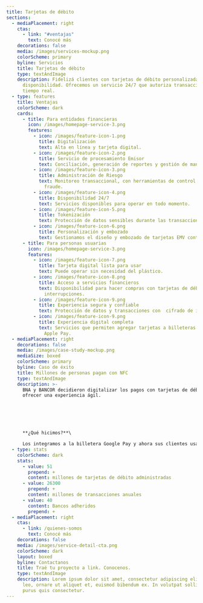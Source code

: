 ```yaml
---
title: Tarjetas de débito
sections:
  - mediaPlacement: right
    ctas:
      - link: "#ventajas"
        text: Conocé más
    decorations: false
    media: /images/services-mockup.png
    colorScheme: primary
    byline: Servicios
    title: Tarjetas de débito
    type: textAndImage
    description: Fidelizá clientes con tarjetas de débito personalizadas y de alta
      disponibilidad. Ofrecemos un servicio 24/7 que autoriza transacciones en
      tiempo real.
  - type: features
    title: Ventajas
    colorScheme: dark
    cards:
      - title: Para entidades financieras
        icon: /images/homepage-service-3.png
        features:
          - icon: /images/feature-icon-1.png
            title: Digitalización
            text: Alta en línea y tarjeta digital.
          - icon: /images/feature-icon-2.png
            title: Servicio de procesamiento Emisor
            text: Conciliación, generación de reportes y gestión de mandatos de marca.
          - icon: /images/feature-icon-3.png
            title: Administración de Riesgo
            text: Monitoreo transaccional, con herramientas de control y prevención de
              fraude.
          - icon: /images/feature-icon-4.png
            title: Disponibilidad 24/7
            text: Servicios disponibles para operar en todo momento.
          - icon: /images/feature-icon-5.png
            title: Tokenización
            text: Protección de datos sensibles durante las transacciones.
          - icon: /images/feature-icon-6.png
            title: Personalización y embozado
            text: Gestionamos el diseño y embozado de tarjetas EMV contactless.
      - title: Para personas usuarias
        icon: /images/homepage-service-3.png
        features:
          - icon: /images/feature-icon-7.png
            title: Tarjeta digital lista para usar
            text: Puede operar sin necesidad del plástico.
          - icon: /images/feature-icon-8.png
            title: Acceso a servicios financieros
            text: Disponibilidad para hacer compras con tarjetas de débito sin
              interrupciones.
          - icon: /images/feature-icon-9.png
            title: Experiencia segura y confiable
            text: Protección de datos y transacciones con  cifrado de información.
          - icon: /images/feature-icon-9.png
            title: Experiencia digital completa
            text: Servicios que permiten agregar tarjetas a billeteras abiertas como GPay y
              Apple Pay.
  - mediaPlacement: right
    decorations: false
    media: /images/case-study-mockup.png
    mediaSize: boxed
    colorScheme: primary
    byline: Caso de éxito
    title: Millones de personas pagan con NFC
    type: textAndImage
    description: >-
      BNA y BANCOR decidieron digitalizar los pagos con tarjetas de débito para
      ofrecer una experiencia ágil. 






      **¿Qué hicimos?**\

      Los integramos a la billetera Google Pay y ahora sus clientes usan tarjetas digitales en billeteras abiertas.
  - type: stats
    colorScheme: dark
    stats:
      - value: 51
        prepend: +
        content: millones de tarjetas de débito administradas
      - value: 26300
        prepend: +
        content: millones de transacciones anuales
      - value: 40
        content: Bancos adheridos
        prepend: +
  - mediaPlacement: right
    ctas:
      - link: /quienes-somos
        text: Conocé más
    decorations: false
    media: /images/service-detail-cta.png
    colorScheme: dark
    layout: boxed
    byline: Contactanos
    title: Traé tu proyecto a link. Conocenos.
    type: textAndImage
    description: Lorem ipsum dolor sit amet, consectetur adipiscing elit. Duis enim
      leo, ornare ut aliquet et, euismod bibendum ex. In volutpat sollicitudin
      purus quis consectetur.
---
```


